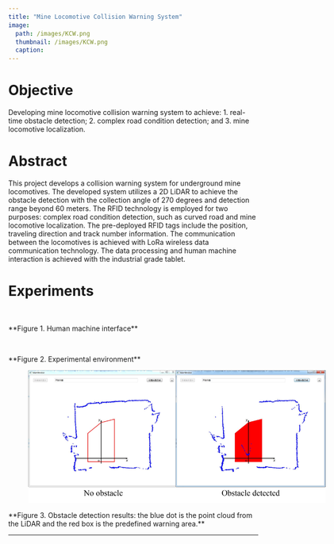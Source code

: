 ```yaml
---
title: "Mine Locomotive Collision Warning System"
image:
  path: /images/KCW.png
  thumbnail: /images/KCW.png
  caption:
---
```

# Objective
Developing mine locomotive collision warning system to achieve: 1. real-time obstacle detection; 2. complex road condition detection; and 3. mine locomotive localization.

# Abstract
This project develops a collision warning system for underground mine locomotives. The developed system utilizes a 2D LiDAR to achieve the obstacle detection with the collection angle of 270 degrees and detection range beyond 60 meters. The RFID technology is employed for two purposes: complex road condition detection, such as curved road and mine locomotive localization. The pre-deployed RFID tags include the position, traveling direction and track number information. The communication between the locomotives is achieved with LoRa wireless data communication technology. The data processing and human machine interaction is achieved with the industrial grade tablet.

# Experiments

<figure style="width: 600px" class="align-center">
  <img src="/images/kcw_hmi.jpg" alt="">
  <figcaption></figcaption>
</figure>
**Figure 1. Human machine interface**

<figure style="width: 600px" class="align-center">
  <img src="/images/kcw_test_environment.png" alt="">
  <figcaption></figcaption>
</figure>
**Figure 2. Experimental environment**

<figure style="width: 600px" class="align-center">
  <img src="/images/kcw_results.png" alt="">
  <figcaption></figcaption>
</figure>
**Figure 3. Obstacle detection results: the blue dot is the point cloud from the LiDAR and the red box is the predefined warning area.**

---

